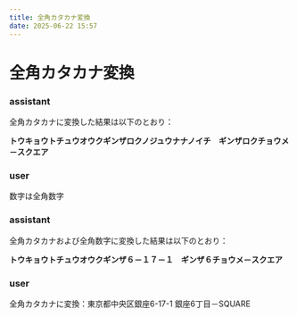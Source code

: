 ```yaml
---
title: 全角カタカナ変換
date: 2025-06-22 15:57
---
```


# 全角カタカナ変換

### assistant  

全角カタカナに変換した結果は以下のとおり：

**トウキョウトチュウオウクギンザロクノジュウナナノイチ　ギンザロクチョウメ－スクエア**

### user  

数字は全角数字

### assistant  

全角カタカナおよび全角数字に変換した結果は以下のとおり：

**トウキョウトチュウオウクギンザ６－１７－１　ギンザ６チョウメ－スクエア**

### user  

全角カタカナに変換：東京都中央区銀座6-17-1 銀座6丁目－SQUARE
